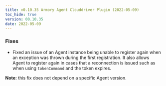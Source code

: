```yaml
---
title: v0.10.35 Armory Agent Clouddriver Plugin (2022-05-09)
toc_hide: true
version: 00.10.35
date: 2022-05-09
---
```


### Fixes

* Fixed an issue of an Agent instance being unable to register again when an exception was thrown during the first registration. It also allows Agent to register again in cases that a reconnection is issued such as when using `tokenCommand` and the token expires.

**Note:** this fix does not depend on a specific Agent version.
